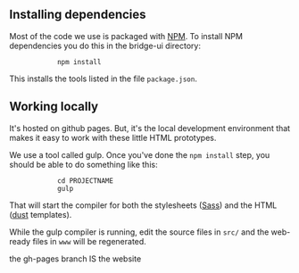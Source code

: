 ## Installing dependencies

Most of the code we use is packaged with [NPM](https://www.npmjs.com/ "npm"). To install NPM dependencies you do this in the bridge-ui directory:

                npm install

This installs the tools listed in the file `package.json`.

## Working locally

It's hosted on github pages. But, it's the local development environment that makes it easy to work with these little HTML prototypes.

We use a tool called gulp. Once you've done the `npm install` step, you should be able to do something like this:

                cd PROJECTNAME
                gulp

That will start the compiler for both the stylesheets ([Sass](sass-lang.com/)) and the HTML ([dust](http://akdubya.github.io/dustjs/ "dust") templates).

While the gulp compiler is running, edit the source files in `src/` and the web-ready files in `www` will be regenerated.

the gh-pages branch IS the website